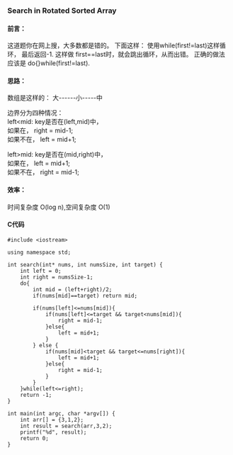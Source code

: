 ### Search in Rotated Sorted Array


#### 前言：
这道题你在网上搜，大多数都是错的。
下面这样：
使用while(first!=last)这样循环，
最后返回-1.
这样做 first==last时，就会跳出循环，从而出错。
正确的做法应该是 do{}while(first!=last).

#### 思路：

数组是这样的： 大------小-----中

边界分为四种情况：  
left<mid: key是否在(left,mid)中，  
			如果在，  right = mid-1;  
			如果不在， left = mid+1;   
			
left>mid: key是否在(mid,right)中，  
			如果在，  left = mid+1;  
		  	如果不在， right = mid-1;
 

#### 效率：
时间复杂度 O(log n),空间复杂度 O(1)



#### C代码

```
#include <iostream>

using namespace std;

int search(int* nums, int numsSize, int target) {
	int left = 0;
	int right = numsSize-1;
	do{
		int mid = (left+right)/2;
		if(nums[mid]==target) return mid;
	
		if(nums[left]<=nums[mid]){
			if(nums[left]<=target && target<nums[mid]){
				right = mid-1;
			}else{
				left = mid+1;
			}
		} else {
			if(nums[mid]<target && target<=nums[right]){
				left = mid+1;
			}else{
				right = mid-1;
			}
		}
	}while(left<=right);		
	return -1;
}

int main(int argc, char *argv[]) {
	int arr[] = {3,1,2};
	int result = search(arr,3,2);
	printf("%d", result);
	return 0;
}
```
